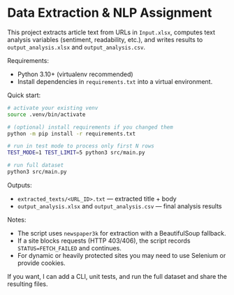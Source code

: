 # Data Extraction & NLP Assignment

This project extracts article text from URLs in `Input.xlsx`, computes text analysis variables (sentiment, readability, etc.), and writes results to `output_analysis.xlsx` and `output_analysis.csv`.

Requirements:

- Python 3.10+ (virtualenv recommended)
- Install dependencies in `requirements.txt` into a virtual environment.

Quick start:

```bash
# activate your existing venv
source .venv/bin/activate

# (optional) install requirements if you changed them
python -m pip install -r requirements.txt

# run in test mode to process only first N rows
TEST_MODE=1 TEST_LIMIT=5 python3 src/main.py

# run full dataset
python3 src/main.py
```

Outputs:

- `extracted_texts/<URL_ID>.txt` — extracted title + body
- `output_analysis.xlsx` and `output_analysis.csv` — final analysis results

Notes:

- The script uses `newspaper3k` for extraction with a BeautifulSoup fallback.
- If a site blocks requests (HTTP 403/406), the script records `STATUS=FETCH_FAILED` and continues.
- For dynamic or heavily protected sites you may need to use Selenium or provide cookies.

If you want, I can add a CLI, unit tests, and run the full dataset and share the resulting files.
